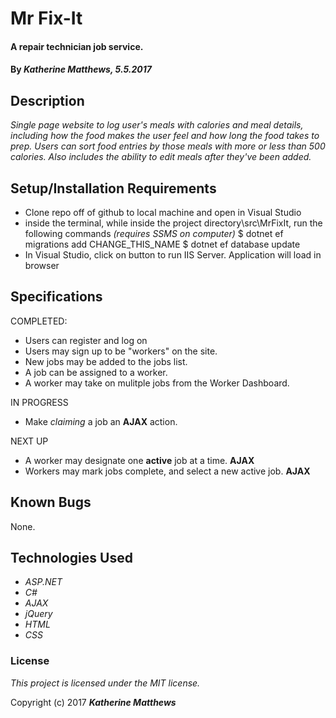 # Mr Fix-It
#### A repair technician job service.

#### By _**Katherine Matthews**, 5.5.2017_

## Description

_Single page website to log user's meals with calories and meal details, including how the food makes the user feel and how long the food takes to prep. Users can sort food entries by those meals with more or less than 500 calories. Also includes the ability to edit meals after they've been added._

## Setup/Installation Requirements

* Clone repo off of github to local machine and open in Visual Studio
* inside the terminal, while inside the project directory\src\MrFixIt, run the following commands
_(requires SSMS on computer)_
      $ dotnet ef migrations add CHANGE_THIS_NAME
      $ dotnet ef database update
* In Visual Studio, click on button to run IIS Server. Application will load in browser

## Specifications

COMPLETED:
* Users can register and log on
* Users may sign up to be "workers" on the site.
* New jobs may be added to the jobs list.
* A job can be assigned to a worker.
* A worker may take on mulitple jobs from the Worker Dashboard.

IN PROGRESS
* Make *claiming* a job an **AJAX** action.

NEXT UP
* A worker may designate one **active** job at a time. **AJAX**
* Workers may mark jobs complete, and select a new active job. **AJAX**

## Known Bugs

None.

## Technologies Used

* _ASP.NET_
* _C#_
* _AJAX_
* _jQuery_
* _HTML_
* _CSS_

### License

*This project is licensed under the MIT license.*

Copyright (c) 2017 **_Katherine Matthews_**
